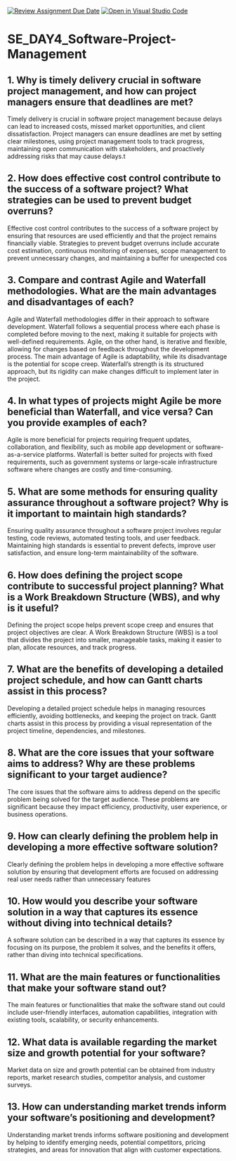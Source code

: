 [![Review Assignment Due Date](https://classroom.github.com/assets/deadline-readme-button-22041afd0340ce965d47ae6ef1cefeee28c7c493a6346c4f15d667ab976d596c.svg)](https://classroom.github.com/a/9pw6JKcu)
[![Open in Visual Studio Code](https://classroom.github.com/assets/open-in-vscode-2e0aaae1b6195c2367325f4f02e2d04e9abb55f0b24a779b69b11b9e10269abc.svg)](https://classroom.github.com/online_ide?assignment_repo_id=18585709&assignment_repo_type=AssignmentRepo)
# SE_DAY4_Software-Project-Management
## 1. Why is timely delivery crucial in software project management, and how can project managers ensure that deadlines are met?
Timely delivery is crucial in software project management because delays can lead to increased costs, missed market opportunities, and client dissatisfaction. Project managers can ensure deadlines are met by setting clear milestones, using project management tools to track progress, maintaining open communication with stakeholders, and proactively addressing risks that may cause delays.t
## 2. How does effective cost control contribute to the success of a software project? What strategies can be used to prevent budget overruns?
Effective cost control contributes to the success of a software project by ensuring that resources are used efficiently and that the project remains financially viable. Strategies to prevent budget overruns include accurate cost estimation, continuous monitoring of expenses, scope management to prevent unnecessary changes, and maintaining a buffer for unexpected cos
## 3. Compare and contrast Agile and Waterfall methodologies. What are the main advantages and disadvantages of each?
Agile and Waterfall methodologies differ in their approach to software development. Waterfall follows a sequential process where each phase is completed before moving to the next, making it suitable for projects with well-defined requirements. Agile, on the other hand, is iterative and flexible, allowing for changes based on feedback throughout the development process. The main advantage of Agile is adaptability, while its disadvantage is the potential for scope creep. Waterfall’s strength is its structured approach, but its rigidity can make changes difficult to implement later in the project.
## 4. In what types of projects might Agile be more beneficial than Waterfall, and vice versa? Can you provide examples of each?
Agile is more beneficial for projects requiring frequent updates, collaboration, and flexibility, such as mobile app development or software-as-a-service platforms. Waterfall is better suited for projects with fixed requirements, such as government systems or large-scale infrastructure software where changes are costly and time-consuming.
## 5. What are some methods for ensuring quality assurance throughout a software project? Why is it important to maintain high standards?
Ensuring quality assurance throughout a software project involves regular testing, code reviews, automated testing tools, and user feedback. Maintaining high standards is essential to prevent defects, improve user satisfaction, and ensure long-term maintainability of the software.
## 6. How does defining the project scope contribute to successful project planning? What is a Work Breakdown Structure (WBS), and why is it useful?
Defining the project scope helps prevent scope creep and ensures that project objectives are clear. A Work Breakdown Structure (WBS) is a tool that divides the project into smaller, manageable tasks, making it easier to plan, allocate resources, and track progress.
## 7. What are the benefits of developing a detailed project schedule, and how can Gantt charts assist in this process?
Developing a detailed project schedule helps in managing resources efficiently, avoiding bottlenecks, and keeping the project on track. Gantt charts assist in this process by providing a visual representation of the project timeline, dependencies, and milestones.
## 8. What are the core issues that your software aims to address? Why are these problems significant to your target audience?
The core issues that the software aims to address depend on the specific problem being solved for the target audience. These problems are significant because they impact efficiency, productivity, user experience, or business operations.
## 9. How can clearly defining the problem help in developing a more effective software solution?
Clearly defining the problem helps in developing a more effective software solution by ensuring that development efforts are focused on addressing real user needs rather than unnecessary features
## 10. How would you describe your software solution in a way that captures its essence without diving into technical details?
A software solution can be described in a way that captures its essence by focusing on its purpose, the problem it solves, and the benefits it offers, rather than diving into technical specifications.
## 11. What are the main features or functionalities that make your software stand out?
The main features or functionalities that make the software stand out could include user-friendly interfaces, automation capabilities, integration with existing tools, scalability, or security enhancements.
## 12. What data is available regarding the market size and growth potential for your software?
Market data on size and growth potential can be obtained from industry reports, market research studies, competitor analysis, and customer surveys.
## 13. How can understanding market trends inform your software’s positioning and development?
Understanding market trends informs software positioning and development by helping to identify emerging needs, potential competitors, pricing strategies, and areas for innovation that align with customer expectations.
